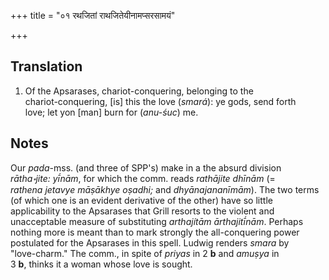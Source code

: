 +++
title = "०१ रथजितां राथजितेयीनामप्सरसामयं"

+++
## Translation
1. Of the Apsarases, chariot-conquering, belonging to the  
chariot-conquering, \[is\] this the love (*smará*): ye gods, send forth  
love; let yon \[man\] burn for (*anu-śuc*) me.

## Notes
Our *pada*-mss. (and three of SPP's) make in a the absurd division  
*rātha॰jite: yī́nām*, for which the comm. reads *rathājite dhīnām* (=  
*rathena jetavye māṣākhye oṣadhi;* and *dhyānajananīmām*). The two terms  
(of which one is an evident derivative of the other) have so little  
applicability to the Apsarases that Grill resorts to the violent and  
unacceptable measure of substituting *arthajítām ārthajitī́nām*. Perhaps  
nothing more is meant than to mark strongly the all-conquering power  
postulated for the Apsarases in this spell. Ludwig renders *smara* by  
"love-charm." The comm., in spite of *priyas* in 2 **b** and *amuṣya* in  
3 **b**, thinks it a woman whose love is sought.
